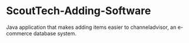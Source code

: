 # ScoutTech-Adding-Software
Java application that makes adding items easier to channeladvisor, an e-commerce database system.
